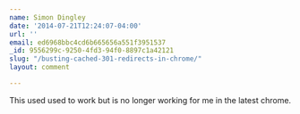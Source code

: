 ```yaml
---
name: Simon Dingley
date: '2014-07-21T12:24:07-04:00'
url: ''
email: ed6968bbc4cd6b665656a551f3951537
_id: 9556299c-9250-4fd3-94f0-8897c1a42121
slug: "/busting-cached-301-redirects-in-chrome/"
layout: comment

---
```


This used used to work but is no longer working for me in the latest chrome.

